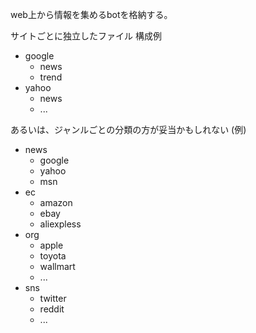 web上から情報を集めるbotを格納する。

サイトごとに独立したファイル
構成例
* google
  * news
  * trend
* yahoo
  * news
  * ...

あるいは、ジャンルごとの分類の方が妥当かもしれない
(例)
* news
  * google
  * yahoo
  * msn
* ec
  * amazon
  * ebay
  * aliexpless
* org
  * apple
  * toyota
  * wallmart
  * ...
* sns
  * twitter
  * reddit
  * ...
